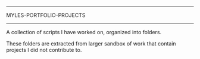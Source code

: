 _________________________________
MYLES-PORTFOLIO-PROJECTS
_____________________________________
A collection of scripts I have worked on, organized into folders.

These folders are extracted from larger sandbox of work that contain projects I did not contribute to.











